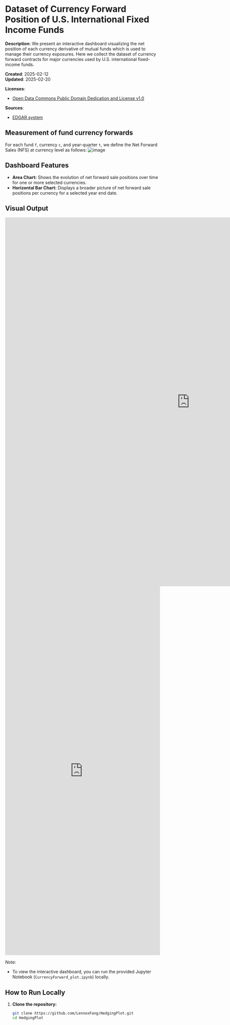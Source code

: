 # Dataset of Currency Forward Position of U.S. International Fixed Income Funds

**Description**: We present an interactive dashboard visualizing the net position of each currency derivative of mutual funds which is used to manage their currency exposures. 
    Here we collect the dataset of currency forward contracts for major currencies used by U.S. international fixed-income funds.

**Created**: 2025-02-12  
**Updated**: 2025-02-20  

**Licenses**:  
- [Open Data Commons Public Domain Dedication and License v1.0](http://opendatacommons.org/licenses/pddl/)

**Sources**:  
- [EDGAR system](https://www.sec.gov/search-filings/mutual-funds-search)

## Measurement of fund currency forwards
For each fund `f`, currency `c`, and year-quarter `t`, we define the Net Forward Sales (NFS) at currency level as follows:
![image](https://github.com/user-attachments/assets/eec1e1a2-e5dd-4774-8444-b55ac8065046)

## Dashboard Features

- **Area Chart:** Shows the evolution of net forward sale positions over time for one or more selected currencies.
- **Horizontal Bar Chart:** Displays a broader picture of net forward sale positions per currency for a selected year end date.


## Visual Output
<iframe 
  src="https://LennoxFang.github.io/HedgingPlot/area_chart.html" 
  width="1200" 
  height="1200" 
  frameborder="0">
</iframe>
<iframe src="https://LennoxFang.github.io/HedgingPlot/bar_chart.html" width="100%" height="1200" frameborder="0"></iframe>

*Note:*  
- To view the interactive dashboard, you can run the provided Jupyter Notebook (`CurrencyForward_plot.ipynb`) locally.

## How to Run Locally

1. **Clone the repository:**
   ```bash
   git clone https://github.com/LennoxFang/HedgingPlot.git
   cd HedgingPlot

